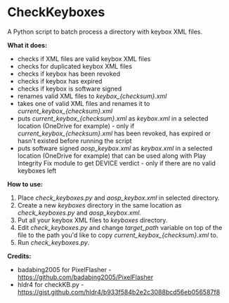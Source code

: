 # **CheckKeyboxes**

A Python script to batch process a directory with keybox XML files.

**What it does:**
- checks if XML files are valid keybox XML files
- checks for duplicated keybox XML files
- checks if keybox has been revoked
- checks if keybox has expired
- checks if keybox is software signed
- renames valid XML files to _keybox\_{checksum}.xml_
- takes one of valid XML files and renames it to _current\_keybox\_{checksum}.xml_
- puts _current\_keybox\_{checksum}.xml_ as _keybox.xml_ in a selected location (OneDrive for example) - only if _current\_keybox\_{checksum}.xml_ has been revoked, has expired or hasn't existed before running the script
- puts software signed _aosp\_keybox.xml_ as _keybox.xml_ in a selected location (OneDrive for example) that can be used along with Play Integrity Fix module to get DEVICE verdict - only if there are no valid keyboxes left

**How to use:**
1. Place _check\_keyboxes.py_ and _aosp\_keybox.xml_ in selected directory.
2. Create a new _keyboxes_ directory in the same location as _check\_keyboxes.py_ and _aosp\_keybox.xml_.
3. Put all your keybox XML files to _keyboxes_ directory.
4. Edit _check\_keyboxes.py_ and change _target\_path_ variable on top of the file to the path you'd like to copy _current\_keybox\_{checksum}.xml_ to.
5. Run _check\_keyboxes.py_.

**Credits:**
- badabing2005 for PixelFlasher - https://github.com/badabing2005/PixelFlasher
- hldr4 for checkKB.py - https://gist.github.com/hldr4/b933f584b2e2c3088bcd56eb056587f8
